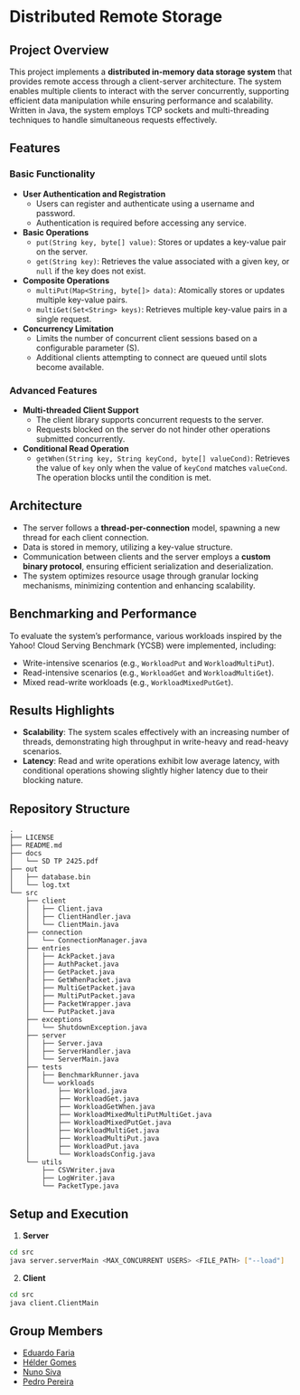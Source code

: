 # Distributed Remote Storage

## Project Overview
This project implements a **distributed in-memory data storage system** that provides remote access through a client-server architecture. The system enables multiple clients to interact with the server concurrently, supporting efficient data manipulation while ensuring performance and scalability. Written in Java, the system employs TCP sockets and multi-threading techniques to handle simultaneous requests effectively.

## Features
### Basic Functionality
- **User Authentication and Registration**
  - Users can register and authenticate using a username and password.
  - Authentication is required before accessing any service.
- **Basic Operations**
  - `put(String key, byte[] value)`: Stores or updates a key-value pair on the server.
  - `get(String key)`: Retrieves the value associated with a given key, or `null` if the key does not exist.
- **Composite Operations**
  - `multiPut(Map<String, byte[]> data)`: Atomically stores or updates multiple key-value pairs.
  - `multiGet(Set<String> keys)`: Retrieves multiple key-value pairs in a single request.
- **Concurrency Limitation**
  - Limits the number of concurrent client sessions based on a configurable parameter (S).
  - Additional clients attempting to connect are queued until slots become available.

### Advanced Features
- **Multi-threaded Client Support**
  - The client library supports concurrent requests to the server.
  - Requests blocked on the server do not hinder other operations submitted concurrently.
- **Conditional Read Operation**
  - `getWhen(String key, String keyCond, byte[] valueCond)`: Retrieves the value of `key` only when the value of `keyCond` matches `valueCond`. The operation blocks until the condition is met.

## Architecture
- The server follows a **thread-per-connection** model, spawning a new thread for each client connection.
- Data is stored in memory, utilizing a key-value structure.
- Communication between clients and the server employs a **custom binary protocol**, ensuring efficient serialization and deserialization.
- The system optimizes resource usage through granular locking mechanisms, minimizing contention and enhancing scalability.

## Benchmarking and Performance
To evaluate the system’s performance, various workloads inspired by the Yahoo! Cloud Serving Benchmark (YCSB) were implemented, including:
- Write-intensive scenarios (e.g., `WorkloadPut` and `WorkloadMultiPut`).
- Read-intensive scenarios (e.g., `WorkloadGet` and `WorkloadMultiGet`).
- Mixed read-write workloads (e.g., `WorkloadMixedPutGet`).

## Results Highlights
- **Scalability**: The system scales effectively with an increasing number of threads, demonstrating high throughput in write-heavy and read-heavy scenarios.
- **Latency**: Read and write operations exhibit low average latency, with conditional operations showing slightly higher latency due to their blocking nature.

## Repository Structure
```
.
├── LICENSE
├── README.md
├── docs
│   └── SD TP 2425.pdf
├── out
│   ├── database.bin
│   └── log.txt
└── src
    ├── client
    │   ├── Client.java
    │   ├── ClientHandler.java
    │   └── ClientMain.java
    ├── connection
    │   └── ConnectionManager.java
    ├── entries
    │   ├── AckPacket.java
    │   ├── AuthPacket.java
    │   ├── GetPacket.java
    │   ├── GetWhenPacket.java
    │   ├── MultiGetPacket.java
    │   ├── MultiPutPacket.java
    │   ├── PacketWrapper.java
    │   └── PutPacket.java
    ├── exceptions
    │   └── ShutdownException.java
    ├── server
    │   ├── Server.java
    │   ├── ServerHandler.java
    │   └── ServerMain.java
    ├── tests
    │   ├── BenchmarkRunner.java
    │   └── workloads
    │       ├── Workload.java
    │       ├── WorkloadGet.java
    │       ├── WorkloadGetWhen.java
    │       ├── WorkloadMixedMultiPutMultiGet.java
    │       ├── WorkloadMixedPutGet.java
    │       ├── WorkloadMultiGet.java
    │       ├── WorkloadMultiPut.java
    │       ├── WorkloadPut.java
    │       └── WorkloadsConfig.java
    └── utils
        ├── CSVWriter.java
        ├── LogWriter.java
        └── PacketType.java
```

## Setup and Execution
1. **Server**
```bash
cd src
java server.serverMain <MAX_CONCURRENT USERS> <FILE_PATH> ["--load"]
```
2. **Client**
```bash
cd src
java client.ClientMain
```

## Group Members
- [Eduardo Faria](https://www.github.com/2101dudu)
- [Hélder Gomes](https://www.github.com/helderrrg)
- [Nuno Siva](https://www.github.com/NunoMRS7)
- [Pedro Pereira](https://www.github.com/pedrofp4444)

